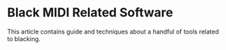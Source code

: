 # Black MIDI Related Software

This article contains guide and techniques about a handful of tools related to blacking.